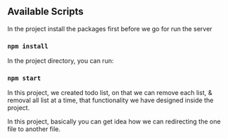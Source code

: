## Available Scripts

In the project install the packages first before we go for run the server

### `npm install`

In the project directory, you can run:

### `npm start`

In this project, we created todo list, on that we can remove each list, & removal all list at a time, that functionality we have designed inside the project.

In this project, basically you can get idea how we can redirecting the one file to another file.
